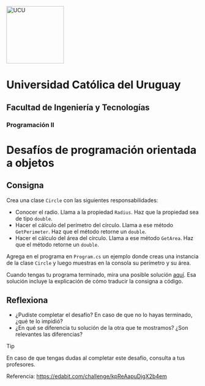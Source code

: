 <img alt="UCU" src="https://www.ucu.edu.uy/plantillas/images/logo_ucu.svg"
width="150"/>

# Universidad Católica del Uruguay

## Facultad de Ingeniería y Tecnologías

### Programación II

# Desafíos de programación orientada a objetos

## Consigna

Crea una clase `Circle` con las siguientes responsabilidades:

* Conocer el radio. Llama a la propiedad `Radius`. Haz que la propiedad sea 
  de tipo `double`.
* Hacer el cálculo del perímetro del círculo. Llama a ese método 
  `GetPerimeter`. Haz que el método retorne un `double`. 
* Hacer el cálculo del área del círculo. Llama a ese método `GetArea`. Haz 
  que el método retorne un `double`.

Agrega en el programa en `Program.cs` un ejemplo donde creas una instancia 
de la clase `Circle` y luego muestras en la consola su perímetro y su área.

Cuando tengas tu programa terminado, mira una posible solución [aquí](https://github.com/ucudal/PII_DesafioPOO_1_End).
Esa solución incluye la explicación de  cómo traducir la consigna a código.

## Reflexiona

* ¿Pudiste completar el desafío? En caso de que no lo hayas terminado, ¿qué 
  te lo impidió?
* ¿En qué se diferencia tu solución de la otra que te mostramos? ¿Son 
  relevantes las diferencias? 

> [!TIP]
> En caso de que tengas dudas al completar este desafío, consulta a tus 
> profesores. 

Referencia: https://edabit.com/challenge/kpReAapuDjgX2b4em